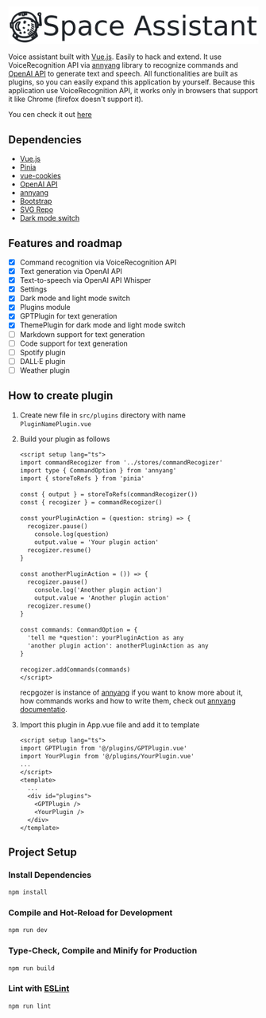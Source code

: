 <picture>
  <source media="(prefers-color-scheme: dark)" srcset="logo/logo-dark.png">
  <img src="logo/logo-light.png">
</picture>

Voice assistant built with [Vue.js](https://vuejs.org/). Easily to hack and extend.
It use VoiceRecognition API via [annyang](https://github.com/TalAter/annyang) library to recognize commands and [OpenAI API](https://platform.openai.com/docs/) to generate text and speech.
All functionalities are built as plugins, so you can easily expand this application by yourself.
Because this application use VoiceRecognition API, it works only in browsers that support it like Chrome (firefox doesn't support it).

You cen check it out [here](https://spaceshaman.github.io/assistant/)

## Dependencies

- [Vue.js](https://vuejs.org/)
- [Pinia](https://pinia.vuejs.org)
- [vue-cookies](https://github.com/cmp-cc/vue-cookies)
- [OpenAI API](https://platform.openai.com/docs/)
- [annyang](https://github.com/TalAter/annyang)
- [Bootstrap](https://getbootstrap.com/)
- [SVG Repo](https://www.svgrepo.com/)
- [Dark mode switch](https://codepen.io/mrozilla/pen/OJJNjRb)

## Features and roadmap

- [x] Command recognition via VoiceRecognition API
- [x] Text generation via OpenAI API
- [x] Text-to-speech via OpenAI API Whisper
- [x] Settings
- [x] Dark mode and light mode switch
- [x] Plugins module
- [x] GPTPlugin for text generation
- [x] ThemePlugin for dark mode and light mode switch
- [ ] Markdown support for text generation
- [ ] Code support for text generation
- [ ] Spotify plugin
- [ ] DALL·E plugin
- [ ] Weather plugin

## How to create plugin

1. Create new file in `src/plugins` directory with name `PluginNamePlugin.vue`
2. Build your plugin as follows

    ``` vue
    <script setup lang="ts">
    import commandRecogizer from '../stores/commandRecogizer'
    import type { CommandOption } from 'annyang'
    import { storeToRefs } from 'pinia'

    const { output } = storeToRefs(commandRecogizer())
    const { recogizer } = commandRecogizer()

    const yourPluginAction = (question: string) => {
      recogizer.pause()
        console.log(question)
        output.value = 'Your plugin action'
      recogizer.resume()
    }

    const anotherPluginAction = ()) => {
      recogizer.pause()
        console.log('Another plugin action')
        output.value = 'Another plugin action'
      recogizer.resume()
    }

    const commands: CommandOption = {
      'tell me *question': yourPluginAction as any
      'another plugin action': anotherPluginAction as any
    }

    recogizer.addCommands(commands)
    </script>
    ```

    recpgozer is instance of [annyang](https://github.com/TalAter/annyang) if you want to know more about it, how commands works and how to write them, check out [annyang documentatio](https://github.com/TalAter/annyang/blob/master/docs/README.md).

3. Import this plugin in App.vue file and add it to template

    ``` vue
    <script setup lang="ts">
    import GPTPlugin from '@/plugins/GPTPlugin.vue'
    import YourPlugin from '@/plugins/YourPlugin.vue'
    ...
    </script>
    <template>
      ...
      <div id="plugins">
        <GPTPlugin />
        <YourPlugin />
      </div>
    </template>
    ```

## Project Setup

### Install Dependencies

```sh
npm install
```

### Compile and Hot-Reload for Development

```sh
npm run dev
```

### Type-Check, Compile and Minify for Production

```sh
npm run build
```

### Lint with [ESLint](https://eslint.org/)

```sh
npm run lint
```
